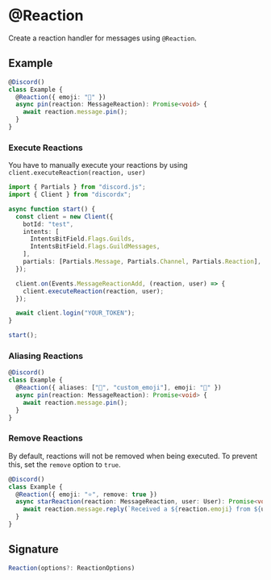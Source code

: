 # @Reaction

Create a reaction handler for messages using `@Reaction`.

## Example

```ts
@Discord()
class Example {
  @Reaction({ emoji: "📌" })
  async pin(reaction: MessageReaction): Promise<void> {
    await reaction.message.pin();
  }
}
```

### Execute Reactions

You have to manually execute your reactions by using `client.executeReaction(reaction, user)`

```ts
import { Partials } from "discord.js";
import { Client } from "discordx";

async function start() {
  const client = new Client({
    botId: "test",
    intents: [
      IntentsBitField.Flags.Guilds,
      IntentsBitField.Flags.GuildMessages,
    ],
    partials: [Partials.Message, Partials.Channel, Partials.Reaction], // Necessary to receive reactions for uncached messages
  });

  client.on(Events.MessageReactionAdd, (reaction, user) => {
    client.executeReaction(reaction, user);
  });

  await client.login("YOUR_TOKEN");
}

start();
```

### Aliasing Reactions

```ts
@Discord()
class Example {
  @Reaction({ aliases: ["📍", "custom_emoji"], emoji: "📌" })
  async pin(reaction: MessageReaction): Promise<void> {
    await reaction.message.pin();
  }
}
```

### Remove Reactions

By default, reactions will not be removed when being executed. To prevent this, set the `remove` option to `true`.

```ts
@Discord()
class Example {
  @Reaction({ emoji: "⭐", remove: true })
  async starReaction(reaction: MessageReaction, user: User): Promise<void> {
    await reaction.message.reply(`Received a ${reaction.emoji} from ${user}`);
  }
}
```

## Signature

```ts
Reaction(options?: ReactionOptions)
```
